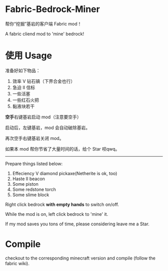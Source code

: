 # Fabric-Bedrock-Miner
帮你“挖掘”基岩的客户端 Fabric mod！

A fabric cliend mod to 'mine' bedrock!

# 使用 Usage
准备好如下物品：
1. 效率 Ⅴ 钻石镐（下界合金也行） 
2. 急迫 Ⅱ 信标
3. 一些活塞
4. 一些红石火把
5. 黏液块若干

**空手**右键基岩启动 mod（注意要空手）

启动后，左键基岩，mod 会自动破除基岩。

再次空手右键基岩关闭 mod。

如果本 mod 帮你节省了大量时间的话，给个 Star 呗qwq。

------

Prepare things listed below:
1. Effeciency Ⅴ diamond pickaxe(Netherite is ok, too)
2. Haste Ⅱ beacon
3. Some piston
4. Some redstone torch
5. Some slime block

Right click bedrock **with empty hands** to switch on/off.

While the mod is on, left click bedrock to 'mine' it.

If my mod saves you tons of time, please considering leave me a Star.

# Compile
checkout to the corresponding minecraft version and compile (follow the fabric wiki).
